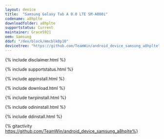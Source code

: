 ```yaml
---
layout: device
title:  "Samsung Galaxy Tab A 8.0 LTE SM-A800i"
codename: a8hplte
downloadfolder: a8hplte
supportstatus: Current
maintainer: Grace5921
oem: Samsung
ddof: "/dev/block/mmcblk0p10"
devicetree: "https://github.com/TeamWin/android_device_samsung_a8hplte"
---
```


{% include disclaimer.html %}

{% include supportstatus.html %}

{% include appinstall.html %}

{% include download.html %}

{% include twrpinstall.html %}

{% include odininstall.html %}

{% include ddinstall.html %}

{% gitactivity  https://github.com/TeamWin/android_device_samsung_a8hplte%}
